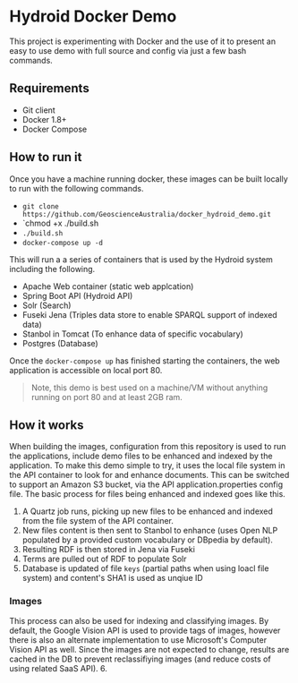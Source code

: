 # Hydroid Docker Demo
This project is experimenting with Docker and the use of it to present an easy to use demo with full source and config via just a few bash commands.

## Requirements

- Git client
- Docker 1.8+
- Docker Compose

## How to run it
Once you have a machine running docker, these images can be built locally to run with the following commands.

- `git clone https://github.com/GeoscienceAustralia/docker_hydroid_demo.git`
- `chmod +x ./build.sh
- `./build.sh`
- `docker-compose up -d`

This will run a a series of containers that is used by the Hydroid system including the following.

- Apache Web container (static web applcation)
- Spring Boot API (Hydroid API)
- Solr (Search)
- Fuseki Jena (Triples data store to enable SPARQL support of indexed data)
- Stanbol in Tomcat (To enhance data of specific vocabulary)
- Postgres (Database)

Once the `docker-compose up` has finished starting the containers, the web application is accessible on local port 80.
> Note, this demo is best used on a machine/VM without anything running on port 80 and at least 2GB ram. 

## How it works
When building the images, configuration from this repository is used to run the applications, include demo files to be enhanced and indexed by the application. To make this demo simple to try, it uses the local file system in the API container to look for and enhance documents. This can be switched to support an Amazon S3 bucket, via the API application.properties config file. The basic process for files being enhanced and indexed goes like this.

1. A Quartz job runs, picking up new files to be enhanced and indexed from the file system of the API container.
2. New files content is then sent to Stanbol to enhance (uses Open NLP populated by a provided custom vocabulary or DBpedia by default).
3. Resulting RDF is then stored in Jena via Fuseki
4. Terms are pulled out of RDF to populate Solr
5. Database is updated of file `keys` (partial paths when using loacl file system) and content's SHA1 is used as unqiue ID

### Images
This process can also be used for indexing and classifying images. By default, the Google Vision API is used to provide tags of images, however there is also an alternate implementation to use Microsoft's Computer Vision API as well. Since the images are not expected to change, results are cached in the DB to prevent reclassifiying images (and reduce costs of using related SaaS API).
6. 
